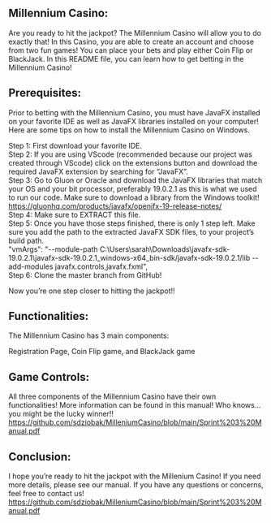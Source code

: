 ## Millennium Casino:

Are you ready to hit the jackpot? The Millennium Casino will allow you to do exactly that! In this Casino, you are able to create an account and choose from two fun games! You can place your bets and play either Coin Flip or BlackJack. In this README file, you can learn how to get betting in the Millennium Casino!

## Prerequisites:

Prior to betting with the Millennium Casino, you must have JavaFX installed on your favorite IDE as well as JavaFX libraries installed on your computer! Here are some tips on how to install the Millennium Casino on Windows.

Step 1: First download your favorite IDE. <br />
Step 2: If you are using VScode (recommended because our project was created through VScode) click on the extensions button and download the required JavaFX extension by searching for “JavaFX”.<br />
Step 3: Go to Gluon or Oracle and download the JavaFX libraries that match your OS and your bit processor, preferably 19.0.2.1 as this is what we used to run our code. Make sure to download a library from the Windows toolkit!
https://gluonhq.com/products/javafx/openjfx-19-release-notes/<br />
Step 4: Make sure to EXTRACT this file.<br />
Step 5: Once you have those steps finished, there is only 1 step left. Make sure you add the path to the extracted JavaFX SDK files, to your project’s build path.<br />
 "vmArgs": "--module-path C:\\Users\\sarah\\Downloads\\javafx-sdk-19.0.2.1\\javafx-sdk-19.0.2.1_windows-x64_bin-sdk/javafx-sdk-19.0.2.1/lib --add-modules javafx.controls,javafx.fxml",<br />
Step 6: Clone the master branch from GitHub!<br />

Now you’re one step closer to hitting the jackpot!!

## Functionalities:
The Millennium Casino has 3 main components:

Registration Page, Coin Flip game, and BlackJack game

## Game Controls:

All three components of the Millennium Casino have their own functionalities! More information can be found in this manual! Who knows… you might be the lucky winner!!
https://github.com/sdziobak/MilleniumCasino/blob/main/Sprint%203%20Manual.pdf

## Conclusion:
I hope you’re ready to hit the jackpot with the Millenium Casino! If you need more details, please see our manual. If you have any questions or concerns, feel free to contact us!
https://github.com/sdziobak/MilleniumCasino/blob/main/Sprint%203%20Manual.pdf



